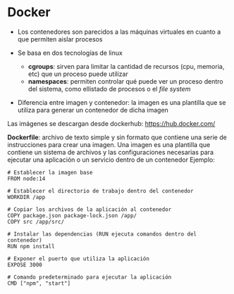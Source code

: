 # Docker

- Los contenedores son parecidos a las máquinas virtuales en cuanto a que permiten aislar procesos
- Se basa en dos tecnologías de linux

  - **cgroups**: sirven para limitar la cantidad de recursos (cpu, memoria, etc) que un proceso puede utilizar
  - **namespaces**: permiten controlar qué puede ver un proceso dentro del sistema, como ellistado de procesos o el _file system_

- Diferencia entre imagen y contenedor: la imagen es una plantilla que se utiliza para generar un contenedor de dicha imagen

Las imágenes se descargan desde dockerhub: https://hub.docker.com/

**Dockerfile**: archivo de texto simple y sin formato que contiene una serie de instrucciones para crear una imagen. Una imagen es una plantilla que contiene un sistema de archivos y las configuraciones necesarias para ejecutar una aplicación o un servicio dentro de un contenedor
Ejemplo:

```
# Establecer la imagen base
FROM node:14

# Establecer el directorio de trabajo dentro del contenedor
WORKDIR /app

# Copiar los archivos de la aplicación al contenedor
COPY package.json package-lock.json /app/
COPY src /app/src/

# Instalar las dependencias (RUN ejecuta comandos dentro del contenedor)
RUN npm install

# Exponer el puerto que utiliza la aplicación
EXPOSE 3000

# Comando predeterminado para ejecutar la aplicación
CMD ["npm", "start"]
```
